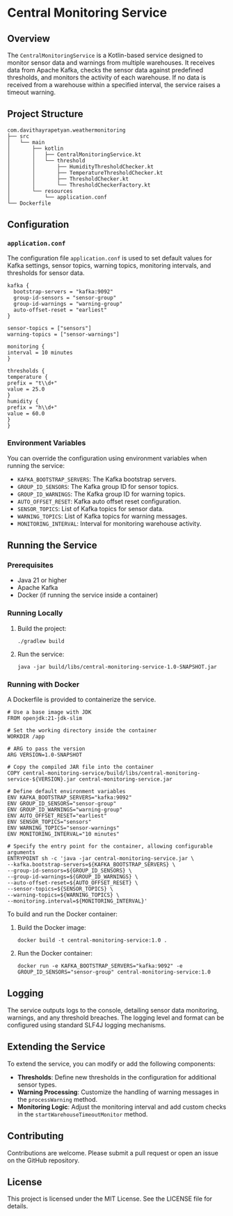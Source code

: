 # Central Monitoring Service

## Overview

The `CentralMonitoringService` is a Kotlin-based service designed to monitor sensor data and warnings from multiple warehouses. It receives data from Apache Kafka, checks the sensor data against predefined thresholds, and monitors the activity of each warehouse. If no data is received from a warehouse within a specified interval, the service raises a timeout warning.

## Project Structure

```
com.davithayrapetyan.weathermonitoring
├── src
│   └── main
│       ├── kotlin
│       │   ├── CentralMonitoringService.kt
│       │   └── threshold
│       │       ├── HumidityThresholdChecker.kt
│       │       ├── TemperatureThresholdChecker.kt
│       │       ├── ThresholdChecker.kt
│       │       └── ThresholdCheckerFactory.kt
│       └── resources
│           └── application.conf
└── Dockerfile
```

## Configuration

### `application.conf`

The configuration file `application.conf` is used to set default values for Kafka settings, sensor topics, warning topics, monitoring intervals, and thresholds for sensor data.

```
kafka {
  bootstrap-servers = "kafka:9092"
  group-id-sensors = "sensor-group"
  group-id-warnings = "warning-group"
  auto-offset-reset = "earliest"
}

sensor-topics = ["sensors"]
warning-topics = ["sensor-warnings"]

monitoring {
interval = 10 minutes
}

thresholds {
temperature {
prefix = "t\\d+"
value = 25.0
}
humidity {
prefix = "h\\d+"
value = 60.0
}
}
```

### Environment Variables

You can override the configuration using environment variables when running the service:

- `KAFKA_BOOTSTRAP_SERVERS`: The Kafka bootstrap servers.
- `GROUP_ID_SENSORS`: The Kafka group ID for sensor topics.
- `GROUP_ID_WARNINGS`: The Kafka group ID for warning topics.
- `AUTO_OFFSET_RESET`: Kafka auto offset reset configuration.
- `SENSOR_TOPICS`: List of Kafka topics for sensor data.
- `WARNING_TOPICS`: List of Kafka topics for warning messages.
- `MONITORING_INTERVAL`: Interval for monitoring warehouse activity.

## Running the Service

### Prerequisites

- Java 21 or higher
- Apache Kafka
- Docker (if running the service inside a container)

### Running Locally

1. Build the project:

   ```
   ./gradlew build
   ```

2. Run the service:

   ```
   java -jar build/libs/central-monitoring-service-1.0-SNAPSHOT.jar
   ```

### Running with Docker

A Dockerfile is provided to containerize the service.

```
# Use a base image with JDK
FROM openjdk:21-jdk-slim

# Set the working directory inside the container
WORKDIR /app

# ARG to pass the version
ARG VERSION=1.0-SNAPSHOT

# Copy the compiled JAR file into the container
COPY central-monitoring-service/build/libs/central-monitoring-service-${VERSION}.jar central-monitoring-service.jar

# Define default environment variables
ENV KAFKA_BOOTSTRAP_SERVERS="kafka:9092"
ENV GROUP_ID_SENSORS="sensor-group"
ENV GROUP_ID_WARNINGS="warning-group"
ENV AUTO_OFFSET_RESET="earliest"
ENV SENSOR_TOPICS="sensors"
ENV WARNING_TOPICS="sensor-warnings"
ENV MONITORING_INTERVAL="10 minutes"

# Specify the entry point for the container, allowing configurable arguments
ENTRYPOINT sh -c 'java -jar central-monitoring-service.jar \
--kafka.bootstrap-servers=${KAFKA_BOOTSTRAP_SERVERS} \
--group-id-sensors=${GROUP_ID_SENSORS} \
--group-id-warnings=${GROUP_ID_WARNINGS} \
--auto-offset-reset=${AUTO_OFFSET_RESET} \
--sensor-topics=${SENSOR_TOPICS} \
--warning-topics=${WARNING_TOPICS} \
--monitoring.interval=${MONITORING_INTERVAL}'
```

To build and run the Docker container:

1. Build the Docker image:

   ```
   docker build -t central-monitoring-service:1.0 .
   ```

2. Run the Docker container:

   ```
   docker run -e KAFKA_BOOTSTRAP_SERVERS="kafka:9092" -e GROUP_ID_SENSORS="sensor-group" central-monitoring-service:1.0
   ```

## Logging

The service outputs logs to the console, detailing sensor data monitoring, warnings, and any threshold breaches. The logging level and format can be configured using standard SLF4J logging mechanisms.

## Extending the Service

To extend the service, you can modify or add the following components:

- **Thresholds**: Define new thresholds in the configuration for additional sensor types.
- **Warning Processing**: Customize the handling of warning messages in the `processWarning` method.
- **Monitoring Logic**: Adjust the monitoring interval and add custom checks in the `startWarehouseTimeoutMonitor` method.

## Contributing

Contributions are welcome. Please submit a pull request or open an issue on the GitHub repository.

## License

This project is licensed under the MIT License. See the LICENSE file for details.
